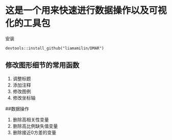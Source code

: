 # 这是一个用来快速进行数据操作以及可视化的工具包

安装

```
devtools::install_github("liamamilin/DMAR")
```



## 修改图形细节的常用函数

1. 调整标题
2. 添加注释
3. 修改图例
4. 修改坐标轴

##数据操作

1. 删除高相关性变量
2. 删除高比例缺失值变量
3. 删除接近0方差的变量
